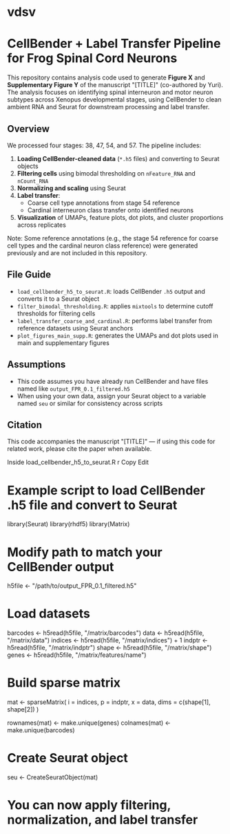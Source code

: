 # vdsv
# CellBender + Label Transfer Pipeline for Frog Spinal Cord Neurons

This repository contains analysis code used to generate **Figure X** and **Supplementary Figure Y** of the manuscript "[TITLE]" (co-authored by Yuri). The analysis focuses on identifying spinal interneuron and motor neuron subtypes across Xenopus developmental stages, using CellBender to clean ambient RNA and Seurat for downstream processing and label transfer.

## Overview

We processed four stages: 38, 47, 54, and 57. The pipeline includes:

1. **Loading CellBender-cleaned data** (`*.h5` files) and converting to Seurat objects
2. **Filtering cells** using bimodal thresholding on `nFeature_RNA` and `nCount_RNA`
3. **Normalizing and scaling** using Seurat
4. **Label transfer**:
   - Coarse cell type annotations from stage 54 reference
   - Cardinal interneuron class transfer onto identified neurons
5. **Visualization** of UMAPs, feature plots, dot plots, and cluster proportions across replicates

Note: Some reference annotations (e.g., the stage 54 reference for coarse cell types and the cardinal neuron class reference) were generated previously and are not included in this repository.

## File Guide

- `load_cellbender_h5_to_seurat.R`: loads CellBender `.h5` output and converts it to a Seurat object
- `filter_bimodal_thresholding.R`: applies `mixtools` to determine cutoff thresholds for filtering cells
- `label_transfer_coarse_and_cardinal.R`: performs label transfer from reference datasets using Seurat anchors
- `plot_figures_main_supp.R`: generates the UMAPs and dot plots used in main and supplementary figures

## Assumptions

- This code assumes you have already run CellBender and have files named like `output_FPR_0.1_filtered.h5`
- When using your own data, assign your Seurat object to a variable named `seu` or similar for consistency across scripts

## Citation

This code accompanies the manuscript "[TITLE]" — if using this code for related work, please cite the paper when available.

Inside load_cellbender_h5_to_seurat.R
r
Copy
Edit
# Example script to load CellBender .h5 file and convert to Seurat
library(Seurat)
library(rhdf5)
library(Matrix)

# Modify path to match your CellBender output
h5file <- "/path/to/output_FPR_0.1_filtered.h5"

# Load datasets
barcodes <- h5read(h5file, "/matrix/barcodes")
data     <- h5read(h5file, "/matrix/data")
indices  <- h5read(h5file, "/matrix/indices") + 1
indptr   <- h5read(h5file, "/matrix/indptr")
shape    <- h5read(h5file, "/matrix/shape")
genes    <- h5read(h5file, "/matrix/features/name")

# Build sparse matrix
mat <- sparseMatrix(
  i = indices,
  p = indptr,
  x = data,
  dims = c(shape[1], shape[2])
)

rownames(mat) <- make.unique(genes)
colnames(mat) <- make.unique(barcodes)

# Create Seurat object
seu <- CreateSeuratObject(mat)

# You can now apply filtering, normalization, and label transfer
